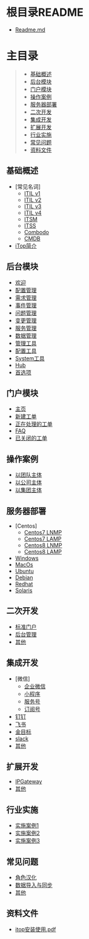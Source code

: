 # 根目录README

- [Readme.md](README.md)

# 主目录

> - [基础概述](#base)
> - [后台模块](#backfunction)
> - [门户模块](#webfunction)
> - [操作案例](#operation)
> - [服务器部署](#server)
> - [二次开发](#development)
> - [集成开发](#integrate)
> - [扩展开发](#extend)
> - [行业实施](#implementation)
> - [常见问题](#question)
> - [资料文件](#file)

## 基础概述 <a id="base"></a>

- [常见名词]
  - [ITIL v1](base/ITIL_v1.md)
  - [ITIL v2](base/ITIL_v2.md)
  - [ITIL v3](base/ITIL_v3.md)
  - [ITIL v4](base/ITIL_v4.md)
  - [ITSM](base/ITSM.md)
  - [ITSS](base/ITSS.md)
  - [Combodo](base/Combodo.md)
  - [CMDB](base/CMDB.md)
- [iTop简介](base/iTop.md)


## 后台模块 <a id="backfunction"></a>

- [欢迎](backfunction/WelcomeMenu.md)
- [配置管理](backfunction/ConfigManagement.md)
- [需求管理](backfunction/RequestManagement.md)
- [事件管理](backfunction/IncidentManagement.md)
- [问题管理](backfunction/ProblemManagement.md)
- [变更管理](backfunction/ChangeManagement.md)
- [服务管理](backfunction/ServiceManagement.md)
- [数据管理](backfunction/DataAdministration.md)
- [管理工具](backfunction/AdminTools.md)
- [配置工具](backfunction/ConfigurationTools.md)
- [System工具](backfunction/SystemTools.md)
- [Hub](backfunction/iTopHub.md)
- [首选项](backfunction/Preferences.md)

## 门户模块 <a id="webfunction"></a>

- [主页](webfunction/home.md)
- [新建工单](webfunction/services.md)
- [正在处理的工单](webfunction/ongoing-tickets-for-portal-user.md)
- [FAQ](webfunction/faq.md)
- [已关闭的工单](webfunction/closed-tickets-for-portal-user.md)

## 操作案例 <a id="operation"></a>

- [以团队主体](operation/team.md)
- [以公司主体](operation/company.md)
- [以集团主体](operation/group.md)

## 服务器部署 <a id="server"></a>

- [Centos]
  - [Centos7 LNMP](server/Centos7_LNMP.md)
  - [Centos7 LAMP](server/Centos7_LAMP.md)
  - [Centos8 LNMP](server/Centos8_LNMP.md)
  - [Centos8 LAMP](server/Centos8_LAMP.md)
- [Windows](server/Windows.md)
- [MacOs](server/MacOs.md)
- [Ubuntu](server/Ubuntu.md)
- [Debian](server/Debian.md)
- [Redhat](server/Redhat.md)
- [Solaris](server/Solaris.md)

## 二次开发 <a id="development"></a>

- [标准门户](development/web.md)
- [后台管理](development/system.md)
- [其他](development/other.md)

## 集成开发 <a id="integrate"></a>

- [微信]
  - [企业微信](integrate/qywork.md)
  - [小程序](integrate/xiaochengxu.md)
  - [服务号](integrate/fuwuhao.md)
  - [订阅号](integrate/dingyuehao.md)
- [钉钉](integrate/dingding.md)
- [飞书](integrate/feishu.md)
- [金目标](integrate/jinmubiao.md)
- [slack](integrate/slack.md)
- [其他](integrate/other.md)

## 扩展开发 <a id="extend"></a>

- [IPGateway](extend/IPGateway.md)
- [其他](extend/other.md)

## 行业实施 <a id="implementation"></a>

- [实施案例1](implementation/example1.md)
- [实施案例2](implementation/example2.md)
- [实施案例3](implementation/example3.md)

## 常见问题 <a id="question"></a>

- [角色汉化](question/hanhua.md)
- [数据导入与同步](question/dataquestion.md)
- [其他](question/other.md)

## 资料文件 <a id="file"></a>

- [itop安装使用.pdf](file/itop安装使用.pdf)
